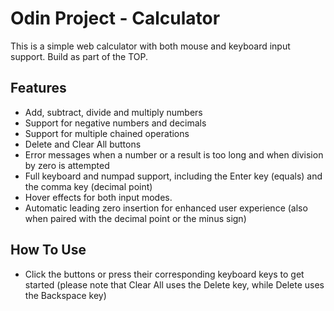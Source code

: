 # Odin Project - Calculator
This is a simple web calculator with both mouse and keyboard input support. Build as part of the TOP.

## Features
* Add, subtract, divide and multiply numbers
* Support for negative numbers and decimals
* Support for multiple chained operations
* Delete and Clear All buttons
* Error messages when a number or a result is too long and when division by zero is attempted
* Full keyboard and numpad support, including the Enter key (equals) and the comma key (decimal point)
* Hover effects for both input modes.
* Automatic leading zero insertion for enhanced user experience (also when paired with the decimal point or the minus sign)

## How To Use
* Click the buttons or press their corresponding keyboard keys to get started (please note that Clear All uses the Delete key, while Delete uses the Backspace key)